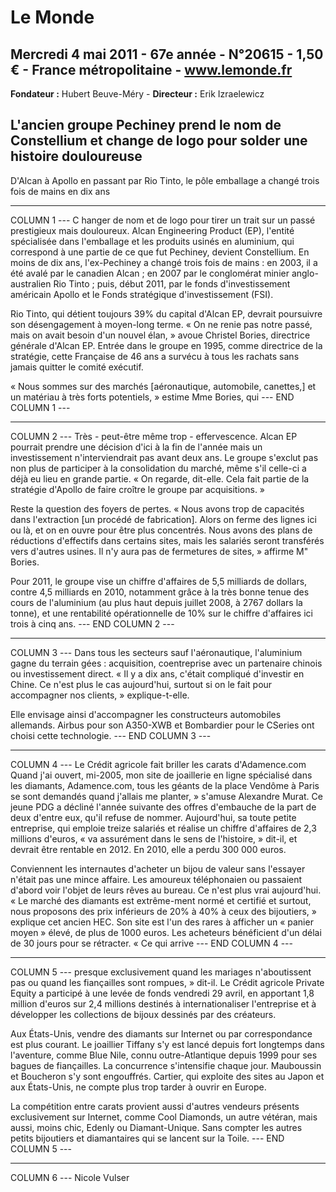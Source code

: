 # Le Monde

## Mercredi 4 mai 2011 - 67e année - N°20615 - 1,50 € - France métropolitaine - www.lemonde.fr
**Fondateur :** Hubert Beuve-Méry - **Directeur :** Erik Izraelewicz

## L'ancien groupe Pechiney prend le nom de Constellium et change de logo pour solder une histoire douloureuse
D'Alcan à Apollo en passant par Rio Tinto, le pôle emballage a changé trois fois de mains en dix ans

---

COLUMN 1 ---
C
hanger de nom et de logo pour tirer un trait sur un passé prestigieux mais douloureux. Alcan Engineering Product (EP), l'entité spécialisée dans l'emballage et les produits usinés en aluminium, qui correspond à une partie de ce que fut Pechiney, devient Constellium. En moins de dix ans, l'ex-Pechiney a changé trois fois de mains : en 2003, il a été avalé par le canadien Alcan ; en 2007 par le conglomérat minier anglo-australien Rio Tinto ; puis, début 2011, par le fonds d'investissement américain Apollo et le Fonds stratégique d'investissement (FSI).

Rio Tinto, qui détient toujours 39% du capital d'Alcan EP, devrait poursuivre son désengagement à moyen-long terme. « On ne renie pas notre passé, mais on avait besoin d'un nouvel élan, » avoue Christel Bories, directrice générale d'Alcan EP. Entrée dans le groupe en 1995, comme directrice de la stratégie, cette Française de 46 ans a survécu à tous les rachats sans jamais quitter le comité exécutif.

« Nous sommes sur des marchés [aéronautique, automobile, canettes,] et un matériau à très forts potentiels, » estime Mme Bories, qui
--- END COLUMN 1 ---

---

COLUMN 2 ---
Très - peut-être même trop - effervescence. Alcan EP pourrait prendre une décision d'ici à la fin de l'année mais un investissement n'interviendrait pas avant deux ans. Le groupe s'exclut pas non plus de participer à la consolidation du marché, même s'il celle-ci a déjà eu lieu en grande partie. « On regarde, dit-elle. Cela fait partie de la stratégie d'Apollo de faire croître le groupe par acquisitions. »

Reste la question des foyers de pertes. « Nous avons trop de capacités dans l'extraction [un procédé de fabrication]. Alors on ferme des lignes ici ou là, et on en ouvre pour être plus concentrés. Nous avons des plans de réductions d'effectifs dans certains sites, mais les salariés seront transférés vers d'autres usines. Il n'y aura pas de fermetures de sites, » affirme M" Bories.

Pour 2011, le groupe vise un chiffre d'affaires de 5,5 milliards de dollars, contre 4,5 milliards en 2010, notamment grâce à la très bonne tenue des cours de l'aluminium (au plus haut depuis juillet 2008, à 2767 dollars la tonne), et une rentabilité opérationnelle de 10% sur le chiffre d'affaires ici trois à cinq ans.
--- END COLUMN 2 ---

---

COLUMN 3 ---
Dans tous les secteurs sauf l'aéronautique, l'aluminium gagne du terrain
gées : acquisition, coentreprise avec un partenaire chinois ou investissement direct. « Il y a dix ans, c'était compliqué d'investir en Chine. Ce n'est plus le cas aujourd'hui, surtout si on le fait pour accompagner nos clients, » explique-t-elle.

Elle envisage ainsi d'accompagner les constructeurs automobiles allemands. Airbus pour son A350-XWB et Bombardier pour le CSeries ont choisi cette technologie.
--- END COLUMN 3 ---

---

COLUMN 4 ---
Le Crédit agricole fait briller les carats d'Adamence.com
Quand j'ai ouvert, mi-2005, mon site de joaillerie en ligne spécialisé dans les diamants, Adamence.com, tous les géants de la place Vendôme à Paris se sont demandés quand j'allais me planter, » s'amuse Alexandre Murat. Ce jeune PDG a décliné l'année suivante des offres d'embauche de la part de deux d'entre eux, qu'il refuse de nommer. Aujourd'hui, sa toute petite entreprise, qui emploie treize salariés et réalise un chiffre d'affaires de 2,3 millions d'euros, « va assurément dans le sens de l'histoire, » dit-il, et devrait être rentable en 2012. En 2010, elle a perdu 300 000 euros.

Conviennent les internautes d'acheter un bijou de valeur sans l'essayer n'était pas une mince affaire. Les amoureux téléphonaien ou passaient d'abord voir l'objet de leurs rêves au bureau. Ce n'est plus vrai aujourd'hui. « Le marché des diamants est extrême-ment normé et certifié et surtout, nous proposons des prix inférieurs de 20% à 40% à ceux des bijoutiers, » explique cet ancien HEC. Son site est l'un des rares à afficher un « panier moyen » élevé, de plus de 1000 euros. Les acheteurs bénéficient d'un délai de 30 jours pour se rétracter. « Ce qui arrive
--- END COLUMN 4 ---

---

COLUMN 5 ---
presque exclusivement quand les mariages n'aboutissent pas ou quand les fiançailles sont rompues, » dit-il. Le Crédit agricole Private Equity a participé à une levée de fonds vendredi 29 avril, en apportant 1,8 million d'euros sur 2,4 millions destinés à internationaliser l'entreprise et à développer les collections de bijoux dessinés par des créateurs.

Aux États-Unis, vendre des diamants sur Internet ou par correspondance est plus courant. Le joaillier Tiffany s'y est lancé depuis fort longtemps dans l'aventure, comme Blue Nile, connu outre-Atlantique depuis 1999 pour ses bagues de fiançailles. La concurrence s'intensifie chaque jour. Mauboussin et Boucheron s'y sont engouffrés. Cartier, qui exploite des sites au Japon et aux États-Unis, ne compte plus trop tarder à ouvrir en Europe.

La compétition entre carats provient aussi d'autres vendeurs présents exclusivement sur Internet, comme Cool Diamonds, un autre vétéran, mais aussi, moins chic, Edenly ou Diamant-Unique. Sans compter les autres petits bijoutiers et diamantaires qui se lancent sur la Toile.
--- END COLUMN 5 ---

---

COLUMN 6 ---
Nicole Vulser